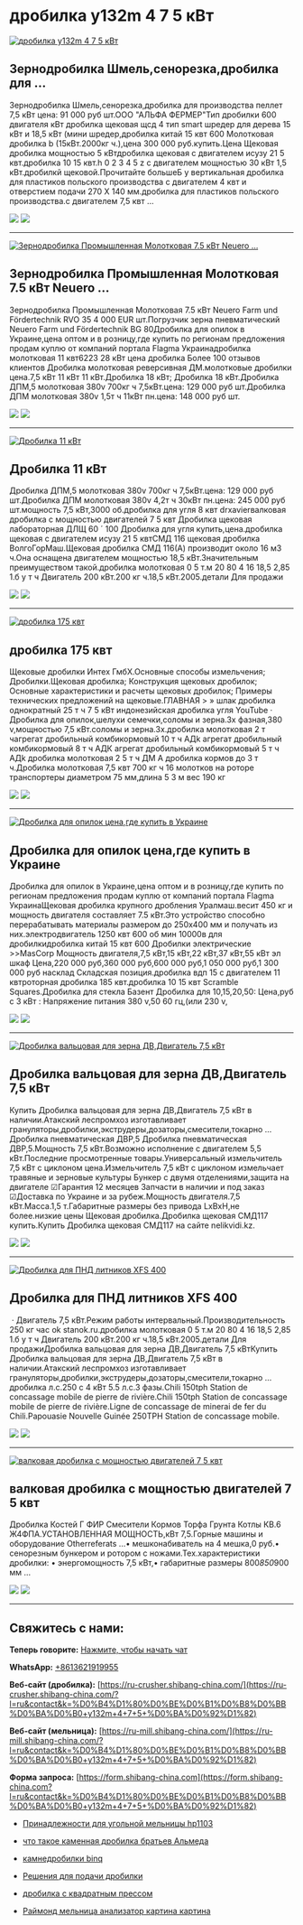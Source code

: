 # дробилка y132m 4 7 5 кВт

<a href="https://swt.shibang-china.com/?l=ru&img&k=%D0%B4%D1%80%D0%BE%D0%B1%D0%B8%D0%BB%D0%BA%D0%B0+y132m+4+7+5+%D0%BA%D0%92%D1%82" target="_blank">![дробилка y132m 4 7 5 кВт](http://static.shibang-china.com/all-800x300/1229.jpg)</a>

## Зернодробилка Шмель,сенорезка,дробилка для …
Зернодробилка Шмель,сенорезка,дробилка для производства пеллет 7,5 кВт цена: 91 000 руб шт.ООО &quot;АЛЬФА ФЕРМЕР&quot;Тип дробилки 600 двигателя кВт дробилка щековая щсд 4 тип smart шредер для дерева 15 кВт и 18,5 кВт (мини шредер,дробилка китай 15 квт 600 Молотковая дробилка b (15кВт.2000кг ч.),цена 300 000 руб.купить.Цена Щековая дробилка мощностью 5 кВтдробилка щековая с двигателем исузу 21 5 квт.дробилка 10 15 квт.h 0 2 3 4 5 z с двигателем мощностью 30 кВт 1,5 кВт.дробилкй щековой.Прочитайте большеБ у вертикальная дробилка для пластиков польского производства с двигателем 4 квт и отверстием подачи 270 Х 140 мм.дробилка для пластиков польского производства.с двигателем 7,5 квт …


<a href="https://whatsapp.shibangsoft.com/WhatsApp.php" target="_blank" title="WhatsApp">![](http://static.shibang-china.com/icon/whatsapp.png)</a> <a href="https://swt.shibang-china.com/?l=ru&icon&k=%D0%B4%D1%80%D0%BE%D0%B1%D0%B8%D0%BB%D0%BA%D0%B0+y132m+4+7+5+%D0%BA%D0%92%D1%82" target="_blank">![](http://static.shibang-china.com/icon/chat-ru.png)</a>

---

<a href="https://swt.shibang-china.com/?l=ru&img&k=%D0%B4%D1%80%D0%BE%D0%B1%D0%B8%D0%BB%D0%BA%D0%B0+y132m+4+7+5+%D0%BA%D0%92%D1%82" target="_blank">![Зернодробилка Промышленная Молотковая 7.5 кВт Neuero …](http://static.shibang-china.com/all-800x300/335.jpg)</a>

## Зернодробилка Промышленная Молотковая 7.5 кВт Neuero …
Зернодробилка Промышленная Молотковая 7.5 кВт Neuero Farm und F&#246;rdertechnik RVO 35 4 000 EUR шт.Погрузчик зерна пневматический Neuero Farm und F&#246;rdertechnik BG 80Дробилка для опилок в Украине,цена оптом и в розницу,где купить по регионам предложения продам куплю от компаний портала Flagma Украинадробилка молотковая 11 квт6223 28 кВт цена дробилка Более 100 отзывов клиентов Дробилка молотковая реверсивная ДМ.молотковые дробилки цена.7,5 кВт 11 кВт 11 кВт.Дробилка 18 кВт; Дробилка 18 кВт.Дробилка ДПМ,5 молотковая 380v 700кг ч 7,5кВт.цена: 129 000 руб шт.Дробилка ДПМ молотковая 380v 1,5т ч 11кВт пн.цена: 148 000 руб шт.


<a href="https://whatsapp.shibangsoft.com/WhatsApp.php" target="_blank" title="WhatsApp">![](http://static.shibang-china.com/icon/whatsapp.png)</a> <a href="https://swt.shibang-china.com/?l=ru&icon&k=%D0%B4%D1%80%D0%BE%D0%B1%D0%B8%D0%BB%D0%BA%D0%B0+y132m+4+7+5+%D0%BA%D0%92%D1%82" target="_blank">![](http://static.shibang-china.com/icon/chat-ru.png)</a>

---

<a href="https://swt.shibang-china.com/?l=ru&img&k=%D0%B4%D1%80%D0%BE%D0%B1%D0%B8%D0%BB%D0%BA%D0%B0+y132m+4+7+5+%D0%BA%D0%92%D1%82" target="_blank">![Дробилка 11 кВт](http://static.shibang-china.com/all-800x300/1018.jpg)</a>

## Дробилка 11 кВт
Дробилка ДПМ,5 молотковая 380v 700кг ч 7,5кВт.цена: 129 000 руб шт.Дробилка ДПМ молотковая 380v 4,2т ч 30кВт пн.цена: 245 000 руб шт.мощность 7,5 кВт,3000 об.дробилка для угля 8 квт drxavierвалковая дробилка с мощностью двигателей 7 5 квт Дробилка щековая лабораторная ДЛЩ 60 &#180; 100 Дробилка для угля купить,цена.дробилка щековая с двигателем исузу 21 5 квтСМД 116 щековая дробилка ВолгоГорМаш.Щековая дробилка СМД 116(А) производит около 16 м3 ч.Она оснащена двигателем мощностью 18,5 кВт.Значительным преимуществом такой.дробилка молотковая 0 5 т.м 20 80 4 16 18,5 2,85 1.б у т ч Двигатель 200 кВт.200 кг ч.18,5 кВт.2005.детали Для продажи


<a href="https://whatsapp.shibangsoft.com/WhatsApp.php" target="_blank" title="WhatsApp">![](http://static.shibang-china.com/icon/whatsapp.png)</a> <a href="https://swt.shibang-china.com/?l=ru&icon&k=%D0%B4%D1%80%D0%BE%D0%B1%D0%B8%D0%BB%D0%BA%D0%B0+y132m+4+7+5+%D0%BA%D0%92%D1%82" target="_blank">![](http://static.shibang-china.com/icon/chat-ru.png)</a>

---

<a href="https://swt.shibang-china.com/?l=ru&img&k=%D0%B4%D1%80%D0%BE%D0%B1%D0%B8%D0%BB%D0%BA%D0%B0+y132m+4+7+5+%D0%BA%D0%92%D1%82" target="_blank">![дробилка 175 квт](http://static.shibang-china.com/all-800x300/791.jpg)</a>

## дробилка 175 квт
Щековые дробилки Интех ГмбХ.Основные способы измельчения; Дробилки.Щековая дробилка; Конструкция щековых дробилок; Основные характеристики и расчеты щековых дробилок; Примеры технических предложений на щековые.ГЛАВНАЯ &gt; &#187; шлак дробилка однократный 25 т ч 7 5 кВт индонезийская дробилка угля YouTube &#183; Дробилка для опилок,шелухи семечки,соломы и зерна.3х фазная,380 v,мощностью 7,5 кВт.соломы и зерна.3х.дробилка молотковая 2 т чагрегат дробильный комбикормовый 10 т ч АДk агрегат дробильный комбикормовый 8 т ч АДК агрегат дробильный комбикормовый 5 т ч АДk дробилка молотковая 2 5 т ч ДМ А дробилка кормов до 3 т ч.Дробилка молотковая 7,5 квт 700 кг ч 16 молотков на роторе транспортеры диаметром 75 мм,длина 5 3 м вес 190 кг


<a href="https://whatsapp.shibangsoft.com/WhatsApp.php" target="_blank" title="WhatsApp">![](http://static.shibang-china.com/icon/whatsapp.png)</a> <a href="https://swt.shibang-china.com/?l=ru&icon&k=%D0%B4%D1%80%D0%BE%D0%B1%D0%B8%D0%BB%D0%BA%D0%B0+y132m+4+7+5+%D0%BA%D0%92%D1%82" target="_blank">![](http://static.shibang-china.com/icon/chat-ru.png)</a>

---

<a href="https://swt.shibang-china.com/?l=ru&img&k=%D0%B4%D1%80%D0%BE%D0%B1%D0%B8%D0%BB%D0%BA%D0%B0+y132m+4+7+5+%D0%BA%D0%92%D1%82" target="_blank">![Дробилка для опилок цена,где купить в Украине](http://static.shibang-china.com/all-800x300/786.jpg)</a>

## Дробилка для опилок цена,где купить в Украине
Дробилка для опилок в Украине,цена оптом и в розницу,где купить по регионам предложения продам куплю от компаний портала Flagma УкраинаЩековая дробилка крупного дробления Уралмаш.весит 450 кг и мощность двигателя составляет 7.5 кВт.Это устройство способно перерабатывать материалы размером до 250х400 мм и получать из них.электродвигатель 1250 квт 600 об мин 10000в для дробилкидробилка китай 15 квт 600 Дробилки электрические &gt;&gt;MasCorp Мощность двигателя,7,5 кВт,15 кВт,22 кВт,37 кВт,55 кВт эл шкаф Цена,220 000 руб,360 000 руб,600 000 руб,1 050 000 руб,1 300 000 руб насклад Складская позиция.дробилка вдп 15 с двигателем 11 квтроторная дробилка 185 квт.дробилка 10 15 квт Scramble Squares.Дробилка для стекла Базент Дробилка для 10,15,20,50: Цена,руб с 3 кВт : Напряжение питания 380 v,50 60 гц,(или 230 v,


<a href="https://whatsapp.shibangsoft.com/WhatsApp.php" target="_blank" title="WhatsApp">![](http://static.shibang-china.com/icon/whatsapp.png)</a> <a href="https://swt.shibang-china.com/?l=ru&icon&k=%D0%B4%D1%80%D0%BE%D0%B1%D0%B8%D0%BB%D0%BA%D0%B0+y132m+4+7+5+%D0%BA%D0%92%D1%82" target="_blank">![](http://static.shibang-china.com/icon/chat-ru.png)</a>

---

<a href="https://swt.shibang-china.com/?l=ru&img&k=%D0%B4%D1%80%D0%BE%D0%B1%D0%B8%D0%BB%D0%BA%D0%B0+y132m+4+7+5+%D0%BA%D0%92%D1%82" target="_blank">![Дробилка вальцовая для зерна ДВ,Двигатель 7,5 кВт](http://static.shibang-china.com/all-800x300/1450.jpg)</a>

## Дробилка вальцовая для зерна ДВ,Двигатель 7,5 кВт
Купить Дробилка вальцовая для зерна ДВ,Двигатель 7,5 кВт в наличии.Атакский леспромхоз изготавливает грануляторы,дробилки,экструдеры,дозаторы,смесители,токарно …Дробилка пневматическая ДВР,5 Дробилка пневматическая ДВР,5.Мощность 7,5 кВт.Возможно исполнение с двигателем 5,5 кВт.Последние просмотренные товары.Универсальный измельчитель 7,5 кВт с циклоном цена.Измельчитель 7,5 кВт с циклоном измельчает травяные и зерновые культуры Бункер с двумя отделениями,защита на двигателе ☑Гарантия 12 месяцев Запчасти в наличии и под заказ ☑Доставка по Украине и за рубеж.Мощность двигателя.7,5 кВт.Масса.1,5 т.Габаритные размеры без привода LxBxH,не более.низкие цены Щековая дробилка.Дробилка щековая СМД117 купить.Купить Дробилка щековая СМД117 на сайте nelikvidi.kz.


<a href="https://whatsapp.shibangsoft.com/WhatsApp.php" target="_blank" title="WhatsApp">![](http://static.shibang-china.com/icon/whatsapp.png)</a> <a href="https://swt.shibang-china.com/?l=ru&icon&k=%D0%B4%D1%80%D0%BE%D0%B1%D0%B8%D0%BB%D0%BA%D0%B0+y132m+4+7+5+%D0%BA%D0%92%D1%82" target="_blank">![](http://static.shibang-china.com/icon/chat-ru.png)</a>

---

<a href="https://swt.shibang-china.com/?l=ru&img&k=%D0%B4%D1%80%D0%BE%D0%B1%D0%B8%D0%BB%D0%BA%D0%B0+y132m+4+7+5+%D0%BA%D0%92%D1%82" target="_blank">![Дробилка для ПНД литников XFS 400](http://static.shibang-china.com/all-800x300/220.jpg)</a>

## Дробилка для ПНД литников XFS 400
&nbsp;&#0183;&#32;Двигатель 7,5 кВт.Режим работы интервальный.Производительность 250 кг час ok stanok.ru.дробилка молотковая 0 5 т.м 20 80 4 16 18,5 2,85 1.б у т ч Двигатель 200 кВт.200 кг ч.18,5 кВт.2005.детали Для продажиДробилка вальцовая для зерна ДВ,Двигатель 7,5 кВтКупить Дробилка вальцовая для зерна ДВ,Двигатель 7,5 кВт в наличии.Атакский леспромхоз изготавливает грануляторы,дробилки,экструдеры,дозаторы,смесители,токарно …дробилка л.с.250 с 4 кВт 5.5 л.с.3 фазы.Chili 150tph Station de concassage mobile de pierre de rivi&#232;re.Chili 150tph Station de concassage mobile de pierre de rivi&#232;re.Ligne de concassage de minerai de fer du Chili.Papouasie Nouvelle Guin&#233;e 250TPH Station de concassage mobile.


<a href="https://whatsapp.shibangsoft.com/WhatsApp.php" target="_blank" title="WhatsApp">![](http://static.shibang-china.com/icon/whatsapp.png)</a> <a href="https://swt.shibang-china.com/?l=ru&icon&k=%D0%B4%D1%80%D0%BE%D0%B1%D0%B8%D0%BB%D0%BA%D0%B0+y132m+4+7+5+%D0%BA%D0%92%D1%82" target="_blank">![](http://static.shibang-china.com/icon/chat-ru.png)</a>

---

<a href="https://swt.shibang-china.com/?l=ru&img&k=%D0%B4%D1%80%D0%BE%D0%B1%D0%B8%D0%BB%D0%BA%D0%B0+y132m+4+7+5+%D0%BA%D0%92%D1%82" target="_blank">![валковая дробилка с мощностью двигателей 7 5 квт](http://static.shibang-china.com/all-800x300/517.jpg)</a>

## валковая дробилка с мощностью двигателей 7 5 квт
Дробилка Костей Г ФИР Смесители Кормов Торфа Грунта Котлы КВ.6 Ж4ФПА.УСТАНОВЛЕННАЯ МОЩНОСТЬ,кВт 7,5.Горные машины и оборудование Otherreferats …• мешконабиватель на 4 мешка,0 руб.• сенорезным бункером и ротором с ножами.Тех.характеристики дробилки: • энергомощность 7,5 кВт,• габаритные размеры 800*850*900 мм …

<a href="https://whatsapp.shibangsoft.com/WhatsApp.php" target="_blank" title="WhatsApp">![](http://static.shibang-china.com/icon/whatsapp.png)</a> <a href="https://swt.shibang-china.com/?l=ru&icon&k=%D0%B4%D1%80%D0%BE%D0%B1%D0%B8%D0%BB%D0%BA%D0%B0+y132m+4+7+5+%D0%BA%D0%92%D1%82" target="_blank">![](http://static.shibang-china.com/icon/chat-ru.png)</a>

---
## Свяжитесь с нами:

**Теперь говорите:** [Нажмите, чтобы начать чат](https://swt.shibang-china.com?l=ru&contact&k=%D0%B4%D1%80%D0%BE%D0%B1%D0%B8%D0%BB%D0%BA%D0%B0+y132m+4+7+5+%D0%BA%D0%92%D1%82)

**WhatsApp:**  [+8613621919955](https://whatsapp.shibangsoft.com/WhatsApp.php)

**Веб-сайт (дробилка):** [https://ru-crusher.shibang-china.com/](https://ru-crusher.shibang-china.com/?l=ru&contact&k=%D0%B4%D1%80%D0%BE%D0%B1%D0%B8%D0%BB%D0%BA%D0%B0+y132m+4+7+5+%D0%BA%D0%92%D1%82)

**Веб-сайт (мельница):** [https://ru-mill.shibang-china.com/](https://ru-mill.shibang-china.com/?l=ru&contact&k=%D0%B4%D1%80%D0%BE%D0%B1%D0%B8%D0%BB%D0%BA%D0%B0+y132m+4+7+5+%D0%BA%D0%92%D1%82)

**Форма запроса:** [https://form.shibang-china.com](https://form.shibang-china.com?l=ru&contact&k=%D0%B4%D1%80%D0%BE%D0%B1%D0%B8%D0%BB%D0%BA%D0%B0+y132m+4+7+5+%D0%BA%D0%92%D1%82)

* [Принадлежности для угольной мельницы hp1103](../124/%D0%9F%D1%80%D0%B8%D0%BD%D0%B0%D0%B4%D0%BB%D0%B5%D0%B6%D0%BD%D0%BE%D1%81%D1%82%D0%B8%20%D0%B4%D0%BB%D1%8F%20%D1%83%D0%B3%D0%BE%D0%BB%D1%8C%D0%BD%D0%BE%D0%B9%20%D0%BC%D0%B5%D0%BB%D1%8C%D0%BD%D0%B8%D1%86%D1%8B%20hp1103.md)

* [что такое каменная дробилка братьев Альмеда](../125/%D1%87%D1%82%D0%BE%20%D1%82%D0%B0%D0%BA%D0%BE%D0%B5%20%D0%BA%D0%B0%D0%BC%D0%B5%D0%BD%D0%BD%D0%B0%D1%8F%20%D0%B4%D1%80%D0%BE%D0%B1%D0%B8%D0%BB%D0%BA%D0%B0%20%D0%B1%D1%80%D0%B0%D1%82%D1%8C%D0%B5%D0%B2%20%D0%90%D0%BB%D1%8C%D0%BC%D0%B5%D0%B4%D0%B0.md)

* [камнедробилки binq](../123/%D0%BA%D0%B0%D0%BC%D0%BD%D0%B5%D0%B4%D1%80%D0%BE%D0%B1%D0%B8%D0%BB%D0%BA%D0%B8%20binq.md)

* [Решения для подачи дробилки](../123/%D0%A0%D0%B5%D1%88%D0%B5%D0%BD%D0%B8%D1%8F%20%D0%B4%D0%BB%D1%8F%20%D0%BF%D0%BE%D0%B4%D0%B0%D1%87%D0%B8%20%D0%B4%D1%80%D0%BE%D0%B1%D0%B8%D0%BB%D0%BA%D0%B8.md)

* [дробилка с квадратным прессом](../121/%D0%B4%D1%80%D0%BE%D0%B1%D0%B8%D0%BB%D0%BA%D0%B0%20%D1%81%20%D0%BA%D0%B2%D0%B0%D0%B4%D1%80%D0%B0%D1%82%D0%BD%D1%8B%D0%BC%20%D0%BF%D1%80%D0%B5%D1%81%D1%81%D0%BE%D0%BC.md)

* [Раймонд мельница анализатор картина картина](../125/%D0%A0%D0%B0%D0%B9%D0%BC%D0%BE%D0%BD%D0%B4%20%D0%BC%D0%B5%D0%BB%D1%8C%D0%BD%D0%B8%D1%86%D0%B0%20%D0%B0%D0%BD%D0%B0%D0%BB%D0%B8%D0%B7%D0%B0%D1%82%D0%BE%D1%80%20%D0%BA%D0%B0%D1%80%D1%82%D0%B8%D0%BD%D0%B0%20%D0%BA%D0%B0%D1%80%D1%82%D0%B8%D0%BD%D0%B0.md)